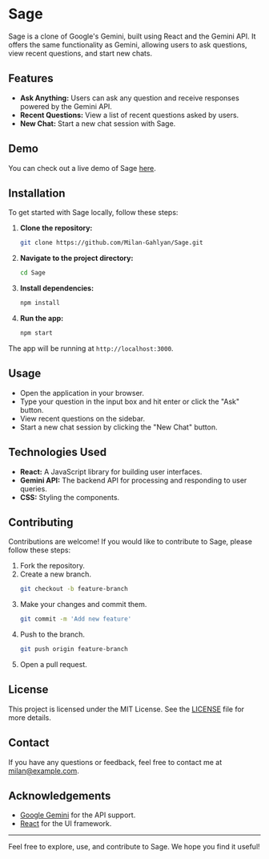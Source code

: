 # Sage

Sage is a clone of Google's Gemini, built using React and the Gemini API. It offers the same functionality as Gemini, allowing users to ask questions, view recent questions, and start new chats.

## Features

- **Ask Anything:** Users can ask any question and receive responses powered by the Gemini API.
- **Recent Questions:** View a list of recent questions asked by users.
- **New Chat:** Start a new chat session with Sage.

## Demo

You can check out a live demo of Sage [here](https://sagegemini.netlify.app/).


## Installation

To get started with Sage locally, follow these steps:

1. **Clone the repository:**
    ```bash
    git clone https://github.com/Milan-Gahlyan/Sage.git
    ```

2. **Navigate to the project directory:**
    ```bash
    cd Sage
    ```

3. **Install dependencies:**
    ```bash
    npm install
    ```

4. **Run the app:**
    ```bash
    npm start
    ```

The app will be running at `http://localhost:3000`.

## Usage

- Open the application in your browser.
- Type your question in the input box and hit enter or click the "Ask" button.
- View recent questions on the sidebar.
- Start a new chat session by clicking the "New Chat" button.

## Technologies Used

- **React:** A JavaScript library for building user interfaces.
- **Gemini API:** The backend API for processing and responding to user queries.
- **CSS:** Styling the components.

## Contributing

Contributions are welcome! If you would like to contribute to Sage, please follow these steps:

1. Fork the repository.
2. Create a new branch.
    ```bash
    git checkout -b feature-branch
    ```
3. Make your changes and commit them.
    ```bash
    git commit -m 'Add new feature'
    ```
4. Push to the branch.
    ```bash
    git push origin feature-branch
    ```
5. Open a pull request.

## License

This project is licensed under the MIT License. See the [LICENSE](LICENSE) file for more details.

## Contact

If you have any questions or feedback, feel free to contact me at milan@example.com.

## Acknowledgements

- [Google Gemini]([https://example.com](https://ai.google.dev/)) for the API support.
- [React](https://reactjs.org) for the UI framework.

---

Feel free to explore, use, and contribute to Sage. We hope you find it useful!
